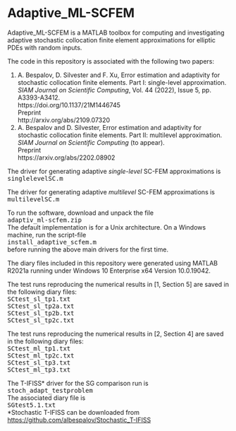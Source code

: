 # Adaptive_ML-SCFEM

Adaptive_ML-SCFEM is a MATLAB toolbox for computing and investigating adaptive stochastic collocation finite element approximations for elliptic PDEs with random inputs.<br>

The code in this repository is associated with the following two papers:

<ol type="1">
  <li>
    A. Bespalov, D. Silvester and F. Xu,
    Error estimation and adaptivity for stochastic collocation finite elements.
    Part I: single-level approximation.
    <i>SIAM Journal on Scientific Computing</i>, Vol. 44 (2022), Issue 5, pp. A3393-A3412.<br>
    https://doi.org/10.1137/21M1446745<br>
    Preprint<br>
    http://arxiv.org/abs/2109.07320
  </li>
  
  <li>
    A. Bespalov and D. Silvester,
    Error estimation and adaptivity for stochastic collocation finite elements.
    Part II: multilevel approximation.
    <i>SIAM Journal on Scientific Computing</i> (to appear).<br>
    Preprint<br>
    https://arxiv.org/abs/2202.08902
  </li>
</ol>

The driver for generating adaptive <i>single-level</i> SC-FEM approximations is<br>
<TT>singlelevelSC.m</TT>

The driver for generating adaptive <i>multilevel</i> SC-FEM approximations is<br>
<TT>multilevelSC.m</TT>

To run the software, download and unpack the file<br>
<TT>adaptiv_ml-scfem.zip</TT><br>
The default implementation is for a Unix architecture.
On a Windows machine, run the script-file<br>
<TT>install_adaptive_scfem.m</TT><br>
before running the above main drivers for the first time.

The diary files included in this repository were generated using MATLAB R2021a
running under Windows 10 Enterprise x64 Version 10.0.19042.

The test runs reproducing the numerical results in [1, Section 5] are saved
in the following diary files:<br>
<TT>SCtest_sl_tp1.txt</TT><br>
<TT>SCtest_sl_tp2a.txt</TT><br>
<TT>SCtest_sl_tp2b.txt</TT><br>
<TT>SCtest_sl_tp2c.txt</TT>

The test runs reproducing the numerical results in [2, Section 4] are saved
in the following diary files:<br>
<TT>SCtest_ml_tp1.txt</TT><br>
<TT>SCtest_ml_tp2c.txt</TT><br>
<TT>SCtest_sl_tp3.txt</TT><br>
<TT>SCtest_ml_tp3.txt</TT>

The T-IFISS* driver for the SG comparison run is<br>
<TT>stoch_adapt_testproblem</TT><br>
The associated diary file is<br>
<TT>SGtest5.1.txt</TT><br>
*Stochastic T-IFISS can be downloaded from
https://github.com/albespalov/Stochastic_T-IFISS

